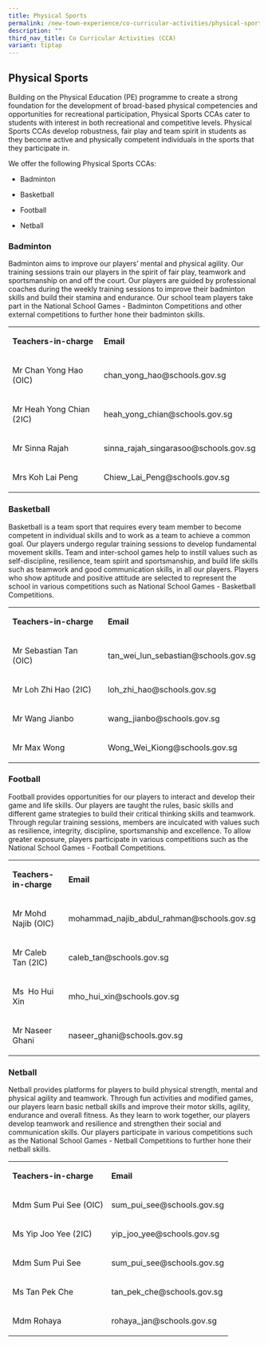 ```yaml
---
title: Physical Sports
permalink: /new-town-experience/co-curricular-activities/physical-sports/
description: ""
third_nav_title: Co Curricular Activities (CCA)
variant: tiptap
---
```

<h2>Physical Sports</h2>
<p>Building on the Physical Education (PE) programme to create a strong foundation
for the development of broad-based physical competencies and opportunities
for recreational participation, Physical Sports CCAs cater to students
with interest in both recreational and competitive levels. Physical Sports
CCAs develop robustness, fair play and team spirit in students as they
become active and physically competent individuals in the sports that they
participate in.</p>
<p>We offer the following Physical Sports CCAs:</p>
<ul data-tight="true" class="tight">
<li>
<p>Badminton</p>
</li>
<li>
<p>Basketball</p>
</li>
<li>
<p>Football</p>
</li>
<li>
<p>Netball</p>
</li>
</ul>
<h3><strong>Badminton</strong></h3>
<p>Badminton aims to improve our players’ mental and physical agility. Our
training sessions train our players in the spirit of fair play, teamwork
and sportsmanship on and off the court. Our players are guided by professional
coaches during the weekly training sessions to improve their badminton
skills and build their stamina and endurance. Our school team players take
part in the National School Games - Badminton Competitions and other external
competitions to further hone their badminton skills.</p>
<table style="minWidth: 50px">
<colgroup>
<col>
<col>
</colgroup>
<tbody>
<tr>
<td rowspan="1" colspan="1">
<p><strong>Teachers-in-charge</strong>
</p>
</td>
<td rowspan="1" colspan="1">
<p><strong>Email</strong>
</p>
</td>
</tr>
<tr>
<td rowspan="1" colspan="1">
<p>Mr Chan Yong Hao (OIC)</p>
</td>
<td rowspan="1" colspan="1">
<p>chan_yong_hao@schools.gov.sg</p>
</td>
</tr>
<tr>
<td rowspan="1" colspan="1">
<p>Mr Heah Yong Chian (2IC)</p>
</td>
<td rowspan="1" colspan="1">
<p>heah_yong_chian@schools.gov.sg</p>
</td>
</tr>
<tr>
<td rowspan="1" colspan="1">
<p>Mr Sinna Rajah</p>
</td>
<td rowspan="1" colspan="1">
<p>sinna_rajah_singarasoo@schools.gov.sg</p>
</td>
</tr>
<tr>
<td rowspan="1" colspan="1">
<p>Mrs Koh Lai Peng</p>
</td>
<td rowspan="1" colspan="1">
<p>Chiew_Lai_Peng@schools.gov.sg</p>
</td>
</tr>
</tbody>
</table>
<h3><strong>Basketball</strong></h3>
<p>Basketball is a team sport that requires every team member to become competent
in individual skills and to work as a team to achieve a common goal. Our
players undergo regular training sessions to develop fundamental movement
skills. Team and inter-school games help to instill values such as self-discipline,
resilience, team spirit and sportsmanship, and build life skills such as
teamwork and good communication skills, in all our players. Players who
show aptitude and positive attitude are selected to represent the school
in various competitions such as National School Games - Basketball Competitions.</p>
<table style="minWidth: 50px">
<colgroup>
<col>
<col>
</colgroup>
<tbody>
<tr>
<td rowspan="1" colspan="1">
<p><strong>Teachers-in-charge</strong>
</p>
</td>
<td rowspan="1" colspan="1">
<p><strong>Email</strong>
</p>
</td>
</tr>
<tr>
<td rowspan="1" colspan="1">
<p>Mr Sebastian Tan (OIC)</p>
</td>
<td rowspan="1" colspan="1">
<p>tan_wei_lun_sebastian@schools.gov.sg</p>
</td>
</tr>
<tr>
<td rowspan="1" colspan="1">
<p>Mr Loh Zhi Hao (2IC)</p>
</td>
<td rowspan="1" colspan="1">
<p>loh_zhi_hao@schools.gov.sg</p>
</td>
</tr>
<tr>
<td rowspan="1" colspan="1">
<p>Mr Wang Jianbo</p>
</td>
<td rowspan="1" colspan="1">
<p>wang_jianbo@schools.gov.sg</p>
</td>
</tr>
<tr>
<td rowspan="1" colspan="1">
<p>Mr Max Wong</p>
</td>
<td rowspan="1" colspan="1">
<p>Wong_Wei_Kiong@schools.gov.sg</p>
</td>
</tr>
</tbody>
</table>
<h3><strong>Football</strong></h3>
<p>Football provides opportunities for our players to interact and develop
their game and life skills. Our players are taught the rules, basic skills
and different game strategies to build their critical thinking skills and
teamwork. Through regular training sessions, members are inculcated with
values such as resilience, integrity, discipline, sportsmanship and excellence.
To allow greater exposure, players participate in various competitions
such as the National School Games - Football Competitions.</p>
<table style="minWidth: 50px">
<colgroup>
<col>
<col>
</colgroup>
<tbody>
<tr>
<td rowspan="1" colspan="1">
<p><strong>Teachers-in-charge</strong>
</p>
</td>
<td rowspan="1" colspan="1">
<p><strong>Email</strong>
</p>
</td>
</tr>
<tr>
<td rowspan="1" colspan="1">
<p>Mr Mohd Najib (OIC)</p>
</td>
<td rowspan="1" colspan="1">
<p>mohammad_najib_abdul_rahman@schools.gov.sg</p>
</td>
</tr>
<tr>
<td rowspan="1" colspan="1">
<p>Mr Caleb Tan (2IC)</p>
</td>
<td rowspan="1" colspan="1">
<p>caleb_tan@schools.gov.sg</p>
</td>
</tr>
<tr>
<td rowspan="1" colspan="1">
<p>Ms&nbsp; Ho Hui Xin</p>
</td>
<td rowspan="1" colspan="1">
<p>mho_hui_xin@schools.gov.sg</p>
</td>
</tr>
<tr>
<td rowspan="1" colspan="1">
<p>Mr Naseer Ghani</p>
</td>
<td rowspan="1" colspan="1">
<p>naseer_ghani@schools.gov.sg</p>
</td>
</tr>
</tbody>
</table>
<h3><strong>Netball</strong></h3>
<p>Netball provides platforms for players to build physical strength, mental
and physical agility and teamwork. Through fun activities and modified
games, our players learn basic netball skills and improve their motor skills,
agility, endurance and overall fitness. As they learn to work together,
our players develop teamwork and resilience and strengthen their social
and communication skills. Our players participate in various competitions
such as the National School Games - Netball Competitions to further hone
their netball skills.</p>
<table style="minWidth: 50px">
<colgroup>
<col>
<col>
</colgroup>
<tbody>
<tr>
<td rowspan="1" colspan="1">
<p><strong>Teachers-in-charge</strong>
</p>
</td>
<td rowspan="1" colspan="1">
<p><strong>Email</strong>
</p>
</td>
</tr>
<tr>
<td rowspan="1" colspan="1">
<p>Mdm Sum Pui See (OIC)</p>
</td>
<td rowspan="1" colspan="1">
<p>sum_pui_see@schools.gov.sg</p>
</td>
</tr>
<tr>
<td rowspan="1" colspan="1">
<p>Ms Yip Joo Yee (2IC)</p>
</td>
<td rowspan="1" colspan="1">
<p>yip_joo_yee@schools.gov.sg</p>
</td>
</tr>
<tr>
<td rowspan="1" colspan="1">
<p>Mdm Sum Pui See</p>
</td>
<td rowspan="1" colspan="1">
<p>sum_pui_see@schools.gov.sg</p>
</td>
</tr>
<tr>
<td rowspan="1" colspan="1">
<p>Ms Tan Pek Che</p>
</td>
<td rowspan="1" colspan="1">
<p>tan_pek_che@schools.gov.sg</p>
</td>
</tr>
<tr>
<td rowspan="1" colspan="1">
<p>Mdm Rohaya</p>
</td>
<td rowspan="1" colspan="1">
<p>rohaya_jan@schools.gov.sg</p>
</td>
</tr>
</tbody>
</table>
<p></p>